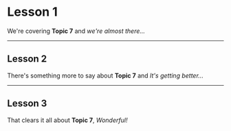 # Lesson 1

We're covering **Topic 7** and _we're almost there..._

---

## Lesson 2

There's something more to say about **Topic 7** and _It's getting better..._

---

## Lesson 3

That clears it all about **Topic 7**, _Wonderful\!_
